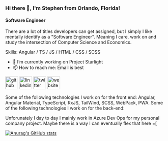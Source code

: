 ### Hi there 👋, I'm Stephen from Orlando, Florida!
#### Software Engineer


There are a lot of titles developers can get assigned, but I simply I like mentally identify as a "Software Engineer". Meaning I care, work on and study the intersection of Computer Science and Economics.

Skills: Angular / TS / JS / HTML / CSS / SCSS

- 🔭 I’m currently working on Project Starlight 
- 📫 How to reach me: Email is best 

[<img src='https://cdn.jsdelivr.net/npm/simple-icons@3.0.1/icons/github.svg' alt='github' height='40'>](https://github.com/smoreira1)  [<img src='https://cdn.jsdelivr.net/npm/simple-icons@3.0.1/icons/linkedin.svg' alt='linkedin' height='40'>](https://www.linkedin.com/in/linkedin.com/in/stephenmoreira/)  [<img src='https://cdn.jsdelivr.net/npm/simple-icons@3.0.1/icons/twitter.svg' alt='twitter' height='40'>](https://twitter.com/@stephendmoreira)  [<img src='https://cdn.jsdelivr.net/npm/simple-icons@3.0.1/icons/icloud.svg' alt='website' height='40'>](https://smoreira1.github.io/)  



Some of the following technologies I work on for the front end:  Angular, Angular Material, TypeScript, RxJS, TailWind, SCSS, WebPack, PWA.
Some of the following technologies I work on for the back-end: 


Unforunately I day to day I mainly work in Azure Dev Ops for my personal company project. Maybe there is a way I can eventually flex that here =[

[![Anurag's GitHub stats](https://github-readme-stats.vercel.app/api?username=smoreira1&count_private=true&show_icons=true&theme=dracula)](https://github.com/anuraghazra/github-readme-stats)


